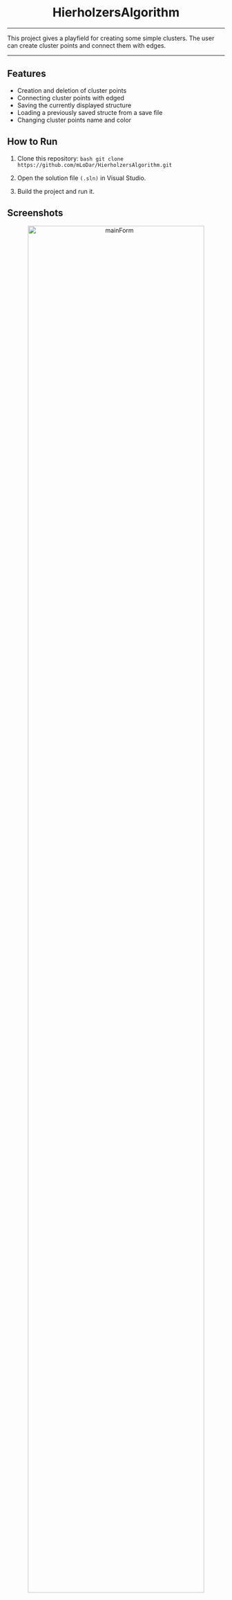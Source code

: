 <br>

<h1 align="center">
  HierholzersAlgorithm
</h1>

---

This project gives a playfield for creating some simple clusters.
The user can create cluster points and connect them with edges.

---

## Features

- Creation and deletion of cluster points
- Connecting cluster points with edged
- Saving the currently displayed structure
- Loading a previously saved structe from a save file
- Changing cluster points name and color

## How to Run

1. Clone this repository:
   ```bash git clone https://github.com/mLoDar/HierholzersAlgorithm.git```

2. Open the solution file `(.sln)` in Visual Studio.

3. Build the project and run it.

## Screenshots

<p align="center">
    <img style='height: 90%; width: 90%;' alt="mainForm" src="readme-files/mainForm.PNG"/>
    <br>
    <br>
    <img style='height: 90%; width: 90%;' alt="saveCluster" src="readme-files/saveCluster.PNG"/>
    <br>
    <br>
    <img style='height: 90%; width: 90%;' alt="loadCluster" src="readme-files/loadCluster.PNG"/>
</p>

---

<p align="center">
    <i>
        Feel free to submit pull requests or issues!
    </i>
</p>